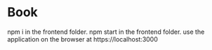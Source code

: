 # Book

npm i in the frontend folder.
npm start in the frontend folder.
use the application on the browser at https://localhost:3000
